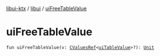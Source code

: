 [libui-ktx](../index.md) / [libui](index.md) / [uiFreeTableValue](./ui-free-table-value.md)

# uiFreeTableValue

`fun uiFreeTableValue(v: `[`CValuesRef`](../kotlinx.cinterop/-c-values-ref/index.md)`<`[`uiTableValue`](ui-table-value.md)`>?): `[`Unit`](https://kotlinlang.org/api/latest/jvm/stdlib/kotlin/-unit/index.html)